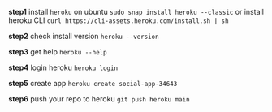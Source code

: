 **step1** install `heroku` on ubuntu `sudo snap install heroku --classic` or install heroku CLI `curl https://cli-assets.heroku.com/install.sh | sh`

**step2** check install version `heroku --version`

**step3** get help `heroku --help`

**step4** login heroku `heroku login`

**step5** create app `heroku create social-app-34643`

**step6** push your repo to heroku `git push heroku main`

